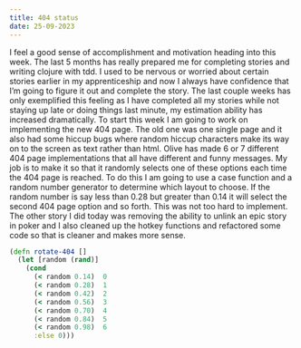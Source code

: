 ```yaml
---
title: 404 status
date: 25-09-2023
---
```


I feel a good sense of accomplishment and motivation heading into this week. The last 5 months has really prepared me for completing stories and writing clojure with tdd. I used to be nervous or worried about certain stories earlier in my apprenticeship and now I always have confidence that I’m going to figure it out and complete the story. The last couple weeks has only exemplified this feeling as I have completed all my stories while not staying up late or doing things last minute, my estimation ability has increased dramatically. To start this week I am going to work on implementing the new 404 page. The old one was one single page and it also had some hiccup bugs where random hiccup characters make its way on to the screen as text rather than html. Olive has made 6 or 7 different 404 page implementations that all have different and funny messages. My job is to make it so that it randomly selects one of these options each time the 404 page is reached. To do this I am going to use a case function and a random number generator to determine which layout to choose. If the random number is say less than 0.28 but greater than 0.14 it will select the second 404 page option and so forth. This was not too hard to implement. The other story I did today was removing the ability to unlink an epic story in poker and I also cleaned up the hotkey functions and refactored some code so that is cleaner and makes more sense.
```clojure
(defn rotate-404 []
  (let [random (rand)]
    (cond
      (< random 0.14)  0
      (< random 0.28)  1
      (< random 0.42)  2
      (< random 0.56)  3
      (< random 0.70)  4
      (< random 0.84)  5
      (< random 0.98)  6
      :else 0)))
```
